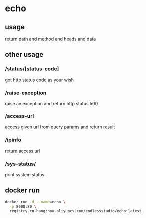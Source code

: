 # echo

## usage

return path and method and heads and data

## other usage

### /status/[status-code]

got http status code as your wish

### /raise-exception

raise an exception and return http status 500

### /access-url

access given url from query params and return result

### /ipinfo

return access url

### /sys-status/

print system status

## docker run

```bash
docker run -d --name=echo \
  -p 8008:80 \
  registry.cn-hangzhou.aliyuncs.com/endlessstudio/echo:latest
```
